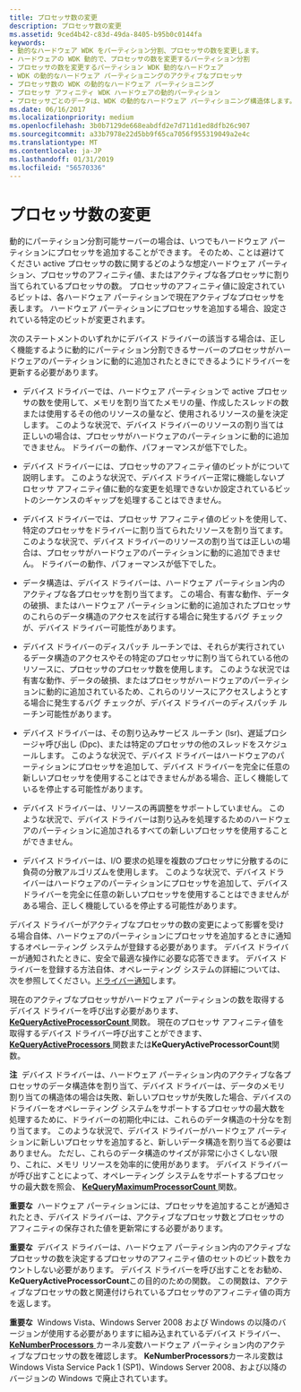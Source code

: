 ```yaml
---
title: プロセッサ数の変更
description: プロセッサ数の変更
ms.assetid: 9ced4b42-c83d-49da-8405-b95b0c0144fa
keywords:
- 動的なハードウェア WDK をパーティション分割、プロセッサの数を変更します。
- ハードウェアの WDK 動的で、プロセッサの数を変更するパーティション分割
- プロセッサの数を変更するパーティション WDK 動的なハードウェア
- WDK の動的なハードウェア パーティショニングのアクティブなプロセッサ
- プロセッサ数の WDK の動的なハードウェア パーティショニング
- プロセッサ アフィニティ WDK ハードウェアの動的パーティション
- プロセッサごとのデータは、WDK の動的なハードウェア パーティショニング構造体します。
ms.date: 06/16/2017
ms.localizationpriority: medium
ms.openlocfilehash: 3b0b7129de668eabdfd2e7d711d1ed8dfb26c907
ms.sourcegitcommit: a33b7978e22d5bb9f65ca7056f955319049a2e4c
ms.translationtype: MT
ms.contentlocale: ja-JP
ms.lasthandoff: 01/31/2019
ms.locfileid: "56570336"
---
```

# <a name="changes-to-the-number-of-processors"></a>プロセッサ数の変更


動的にパーティション分割可能サーバーの場合は、いつでもハードウェア パーティションにプロセッサを追加することができます。 そのため、ことは避けてください active プロセッサの数に関するどのような想定ハードウェア パーティション、プロセッサのアフィニティ値、またはアクティブな各プロセッサに割り当てられているプロセッサの数。 プロセッサのアフィニティ値に設定されているビットは、各ハードウェア パーティションで現在アクティブなプロセッサを表します。 ハードウェア パーティションにプロセッサを追加する場合、設定されている特定のビットが変更されます。

次のステートメントのいずれかにデバイス ドライバーの該当する場合は、正しく機能するように動的にパーティション分割できるサーバーのプロセッサがハードウェアのパーティションに動的に追加されたときにできるようにドライバーを更新する必要があります。

-   デバイス ドライバーでは、ハードウェア パーティションで active プロセッサの数を使用して、メモリを割り当てたメモリの量、作成したスレッドの数または使用するその他のリソースの量など、使用されるリソースの量を決定します。 このような状況で、デバイス ドライバーのリソースの割り当ては正しいの場合は、プロセッサがハードウェアのパーティションに動的に追加できません。 ドライバーの動作、パフォーマンスが低下でした。

-   デバイス ドライバーには、プロセッサのアフィニティ値のビットがについて説明します。 このような状況で、デバイス ドライバー正常に機能しないプロセッサ アフィニティ値に動的な変更を処理できないか設定されているビットのシーケンスのギャップを処理することはできません。

-   デバイス ドライバーでは、プロセッサ アフィニティ値のビットを使用して、特定のプロセッサをドライバーに割り当てられたリソースを割り当てます。 このような状況で、デバイス ドライバーのリソースの割り当ては正しいの場合は、プロセッサがハードウェアのパーティションに動的に追加できません。 ドライバーの動作、パフォーマンスが低下でした。

-   データ構造は、デバイス ドライバーは、ハードウェア パーティション内のアクティブな各プロセッサを割り当てます。 この場合、有害な動作、データの破損、またはハードウェア パーティションに動的に追加されたプロセッサのこれらのデータ構造のアクセスを試行する場合に発生するバグ チェックが、デバイス ドライバー可能性があります。

-   デバイス ドライバーのディスパッチ ルーチンでは、それらが実行されているデータ構造のアクセスやその特定のプロセッサに割り当てられている他のリソースに、プロセッサのプロセッサ数を使用します。 このような状況では有害な動作、データの破損、またはプロセッサがハードウェアのパーティションに動的に追加されているため、これらのリソースにアクセスしようとする場合に発生するバグ チェックが、デバイス ドライバーのディスパッチ ルーチン可能性があります。

-   デバイス ドライバーは、その割り込みサービス ルーチン (Isr)、遅延プロシージャ呼び出し (Dpc)、または特定のプロセッサの他のスレッドをスケジュールします。 このような状況で、デバイス ドライバーはハードウェアのパーティションにプロセッサを追加して、デバイス ドライバーを完全に任意の新しいプロセッサを使用することはできませんがある場合、正しく機能しているを停止する可能性があります。

-   デバイス ドライバーは、リソースの再調整をサポートしていません。 このような状況で、デバイス ドライバーは割り込みを処理するためのハードウェアのパーティションに追加されるすべての新しいプロセッサを使用することができません。

-   デバイス ドライバーは、I/O 要求の処理を複数のプロセッサに分散するのに負荷の分散アルゴリズムを使用します。 このような状況で、デバイス ドライバーはハードウェアのパーティションにプロセッサを追加して、デバイス ドライバーを完全に任意の新しいプロセッサを使用することはできませんがある場合、正しく機能しているを停止する可能性があります。

デバイス ドライバーがアクティブなプロセッサの数の変更によって影響を受ける場合自体、ハードウェアのパーティションにプロセッサを追加するときに通知するオペレーティング システムが登録する必要があります。 デバイス ドライバーが通知されたときに、安全で最適な操作に必要な応答できます。 デバイス ドライバーを登録する方法自体、オペレーティング システムの詳細については、次を参照してください。[ドライバー通知](driver-notification.md)します。

現在のアクティブなプロセッサがハードウェア パーティションの数を取得するデバイス ドライバーを呼び出す必要があります、 [ **KeQueryActiveProcessorCount** ](https://msdn.microsoft.com/library/windows/hardware/ff552985)関数。 現在のプロセッサ アフィニティ値を取得するデバイス ドライバー呼び出すことができます、 [ **KeQueryActiveProcessors** ](https://msdn.microsoft.com/library/windows/hardware/ff553001)関数または**KeQueryActiveProcessorCount**関数。

**注**  デバイス ドライバーは、ハードウェア パーティション内のアクティブな各プロセッサのデータ構造体を割り当て、デバイス ドライバーは、データのメモリ割り当ての構造体の場合は失敗、新しいプロセッサが失敗した場合、デバイスのドライバーをオペレーティング システムをサポートするプロセッサの最大数を処理するために、ドライバーの初期化中には、これらのデータ構造の十分なを割り当てます。 このような状況で、デバイス ドライバーがハードウェア パーティションに新しいプロセッサを追加すると、新しいデータ構造を割り当てる必要はありません。 ただし、これらのデータ構造のサイズが非常に小さくしない限り、これに、メモリ リソースを効率的に使用があります。 デバイス ドライバーが呼び出すことによって、オペレーティング システムをサポートするプロセッサの最大数を照会、 [ **KeQueryMaximumProcessorCount** ](https://msdn.microsoft.com/library/windows/hardware/ff553042)関数。

 

**重要な**  ハードウェア パーティションには、プロセッサを追加することが通知されたとき、デバイス ドライバーは、アクティブなプロセッサ数とプロセッサのアフィニティの保存された値を更新常にする必要があります。

 

**重要な**  デバイス ドライバーは、ハードウェア パーティション内のアクティブなプロセッサの数を決定するプロセッサのアフィニティ値のセットのビット数をカウントしない必要があります。 デバイス ドライバーを呼び出すことをお勧め、 **KeQueryActiveProcessorCount**この目的のための関数。 この関数は、アクティブなプロセッサの数と関連付けられているプロセッサのアフィニティ値の両方を返します。

 

**重要な**  Windows Vista、Windows Server 2008 および Windows の以降のバージョンが使用する必要がありますに組み込まれているデバイス ドライバー、 [ **KeNumberProcessors** ](https://msdn.microsoft.com/library/windows/hardware/ff552975)カーネル変数ハードウェア パーティション内のアクティブなプロセッサの数を確認します。 **KeNumberProcessors**カーネル変数は Windows Vista Service Pack 1 (SP1)、Windows Server 2008、および以降のバージョンの Windows で廃止されています。

 

 

 




